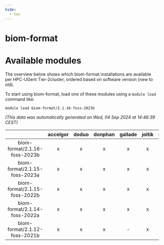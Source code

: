```yaml
---
hide:
  - toc
---
```


biom-format
===========

# Available modules


The overview below shows which biom-format installations are available per HPC-UGent Tier-2cluster, ordered based on software version (new to old).

To start using biom-format, load one of these modules using a `module load` command like:

```shell
module load biom-format/2.1.16-foss-2023b
```

*(This data was automatically generated on Wed, 04 Sep 2024 at 14:46:39 CEST)*  

| |accelgor|doduo|donphan|gallade|joltik|shinx|skitty|
| :---: | :---: | :---: | :---: | :---: | :---: | :---: | :---: |
|biom-format/2.1.16-foss-2023b|x|x|x|x|x|x|x|
|biom-format/2.1.15-foss-2023a|x|x|x|x|x|x|x|
|biom-format/2.1.15-foss-2022b|x|x|x|x|x|-|x|
|biom-format/2.1.14-foss-2022a|x|x|x|x|x|-|x|
|biom-format/2.1.12-foss-2021b|x|x|x|-|x|-|x|
